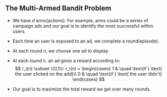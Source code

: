 ## The Multi-Armed Bandit Problem

- We have *d* arms(actions). For example, arms could be a series of campaign ads and our goal is to identify the most successful within users. 

- Each time an user is exposed to an ad, we complete a round(episode).

- At each round *n*, we choose one ad to display.

- Al each round *n*. an ad gives a reward according to:
  $$
  r_i(n) \subset \{0,1\}:  r_i(n) =
    \begin{cases}
      1       & \quad \text{if } \text{ the user clicked on the add}\\
      0  & \quad \text{if }  \text{ the user didn't}
    \end{cases}
  $$

- Our goal is to maximize the total reward we get over many rounds.     

